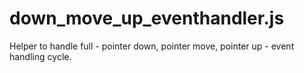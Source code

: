 down_move_up_eventhandler.js
============================

Helper to handle full - pointer down, pointer move, pointer up - event handling cycle.
